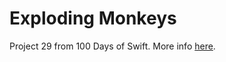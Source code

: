 # Exploding Monkeys

Project 29 from 100 Days of Swift.
More info [here](https://www.hackingwithswift.com/100/94).
